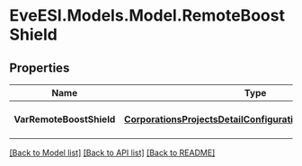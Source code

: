 # EveESI.Models.Model.RemoteBoostShield

## Properties

Name | Type | Description | Notes
------------ | ------------- | ------------- | -------------
**VarRemoteBoostShield** | [**CorporationsProjectsDetailConfigurationremoteboostshield**](CorporationsProjectsDetailConfigurationremoteboostshield.md) | Remote boost shield | [optional] 

[[Back to Model list]](../README.md#documentation-for-models) [[Back to API list]](../README.md#documentation-for-api-endpoints) [[Back to README]](../README.md)

